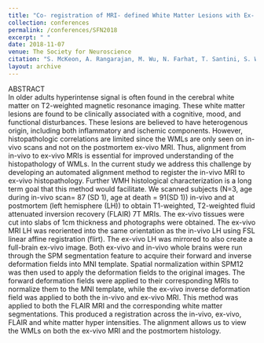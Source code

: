 ```yaml
---
title: "Co- registration of MRI- defined White Matter Lesions with Ex- Vivo Histopathology"
collection: conferences
permalink: /conferences/SFN2018
excerpt: " "
date: 2018-11-07
venue: The Society for Neuroscience 
citation: "S. McKeon, A. Rangarajan, M. Wu, N. Farhat, T. Santini, S. Wood, T. Ibrahim, M. Ikonomovic, J. Kofler, O. Lopez, W. Klunk, H. Aizenstein. Co- registration of MRI- defined White Matter Lesions with Ex- Vivo Histopathology. The Society for Neuroscience Annual Meeting, San Diego, CA. November 2018. (Undergraduate poster/ abstract) "
layout: archive
---
```



ABSTRACT  
In older adults hyperintense signal is often found in the cerebral white matter on T2-weighted magnetic resonance imaging. These white matter lesions are found to be clinically associated with a cognitive, mood, and functional disturbances. These lesions are believed to have heterogenous origin, including both inflammatory and ischemic components. However, histopathologic correlations are limited since the WMLs are only seen on in-vivo scans and not on the postmortem ex-vivo MRI. Thus, alignment from in-vivo to ex-vivo MRIs is essential for improved understanding of the histopathology of WMLs. In the current study we address this challenge by developing an automated alignment method to register the in-vivo MRI to ex-vivo histopathology. Further WMH histological characterization is a long term goal that this method would facilitate. We scanned subjects (N=3, age during in-vivo scan= 87 (SD 1), age at death = 91(SD 1)) in-vivo and at postmortem (left hemisphere (LH)) to obtain T1-weighted, T2-weighted fluid attenuated inversion recovery (FLAIR) 7T MRIs. The ex-vivo tissues were cut into slabs of 1cm thickness and photographs were obtained. The ex-vivo MRI LH was reoriented into the same orientation as the in-vivo LH using FSL linear affine registration (flirt). The ex-vivo LH was mirrored to also create a full-brain ex-vivo image. Both ex-vivo and in-vivo whole brains were run through the SPM segmentation feature to acquire their forward and inverse deformation fields into MNI template. Spatial normalization within SPM12 was then used to apply the deformation fields to the original images. The forward deformation fields were applied to their corresponding MRIs to normalize them to the MNI template, while the ex-vivo inverse deformation field was applied to both the in-vivo and ex-vivo MRI. This method was applied to both the FLAIR MRI and the corresponding white matter segmentations. This produced a registration across the in-vivo, ex-vivo, FLAIR and white matter hyper intensities. The alignment allows us to view the WMLs on both the ex-vivo MRI and the postmortem histology.
